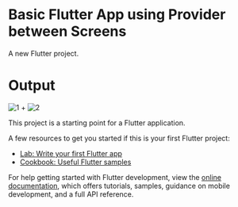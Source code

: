 # Basic Flutter App using Provider between Screens

A new Flutter project.

# Output
![1](https://github.com/user-attachments/assets/e1707691-1dc2-4312-afde-c7dec9f2249e) + ![2](https://github.com/user-attachments/assets/52c6f869-5313-4543-8a6d-77c9a6779962)



This project is a starting point for a Flutter application.

A few resources to get you started if this is your first Flutter project:

- [Lab: Write your first Flutter app](https://docs.flutter.dev/get-started/codelab)
- [Cookbook: Useful Flutter samples](https://docs.flutter.dev/cookbook)

For help getting started with Flutter development, view the
[online documentation](https://docs.flutter.dev/), which offers tutorials,
samples, guidance on mobile development, and a full API reference.
